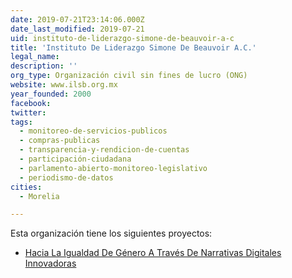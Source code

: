 ```yaml
---
date: 2019-07-21T23:14:06.000Z
date_last_modified: 2019-07-21
uid: instituto-de-liderazgo-simone-de-beauvoir-a-c
title: 'Instituto De Liderazgo Simone De Beauvoir A.C.'
legal_name: 
description: ''
org_type: Organización civil sin fines de lucro (ONG)
website: www.ilsb.org.mx
year_founded: 2000
facebook: 
twitter: 
tags:
  - monitoreo-de-servicios-publicos
  - compras-publicas
  - transparencia-y-rendicion-de-cuentas
  - participación-ciudadana
  - parlamento-abierto-monitoreo-legislativo
  - periodismo-de-datos
cities: 
  - Morelia

---
```


Esta organización tiene los siguientes proyectos:

- [Hacia La Igualdad De Género A Través De Narrativas Digitales Innovadoras](/proyectos/hacia-la-igualdad-de-genero-a-traves-de-narrativas-digitales-innovadoras)
